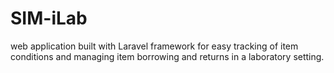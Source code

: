 # SIM-iLab
web application built with Laravel framework for easy tracking of item conditions and managing item borrowing and returns in a laboratory setting.
